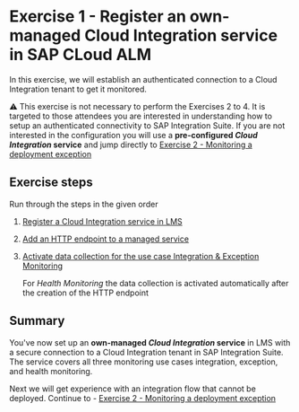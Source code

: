 # Exercise 1 - Register an own-managed Cloud Integration service in SAP CLoud ALM

In this exercise, we will establish an authenticated connection to a Cloud Integration tenant to get it monitored.

:warning: This exercise is not necessary to perform the Exercises 2 to 4. It is targeted to those attendees you are interested in understanding how to setup an authenticated connectivity to SAP Integration Suite. If you are not interested in the configuration you will use a **pre-configured *Cloud Integration* service** and jump directly to [Exercise 2 - Monitoring a deployment exception](/exercises/ex2/README.md)

## Exercise steps

Run through the steps in the given order

1. [Register a Cloud Integration service in LMS](/exercises/ex1/ex11/)
2. [Add an HTTP endpoint to a managed service](/exercises/ex1/ex12/)
3. [Activate data collection for the use case Integration & Exception Monitoring](/exercises/ex1/ex13/)

   For *Health Monitoring* the data collection is activated automatically after the creation of the HTTP endpoint

## Summary

You've now set up an **own-managed *Cloud Integration* service** in LMS with a secure connection to a Cloud Integration tenant in SAP Integration Suite. The service covers all three monitoring use cases integration, exception, and health monitoring.

Next we will get experience with an integration flow that cannot be deployed. Continue to - [Exercise 2 - Monitoring a deployment exception](/exercises/ex2/README.md)

